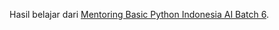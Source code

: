 Hasil belajar dari [Mentoring Basic Python Indonesia AI Batch 6](https://www.instagram.com/indonesia.ai/).
